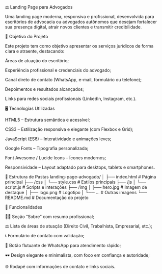 ⚖️ Landing Page para Advogados

Uma landing page moderna, responsiva e profissional, desenvolvida para escritórios de advocacia ou advogados autônomos que desejam fortalecer sua presença digital, atrair novos clientes e transmitir credibilidade.

🧭 Objetivo do Projeto

Este projeto tem como objetivo apresentar os serviços jurídicos de forma clara e atraente, destacando:

Áreas de atuação do escritório;

Experiência profissional e credenciais do advogado;

Canal direto de contato (WhatsApp, e-mail, formulário ou telefone);

Depoimentos e resultados alcançados;

Links para redes sociais profissionais (LinkedIn, Instagram, etc.).

🖥️ Tecnologias Utilizadas

HTML5 – Estrutura semântica e acessível;

CSS3 – Estilização responsiva e elegante (com Flexbox e Grid);

JavaScript (ES6) – Interatividade e animações leves;

Google Fonts – Tipografia personalizada;

Font Awesome / Lucide Icons – Ícones modernos;

Responsividade – Layout adaptado para desktops, tablets e smartphones.

📂 Estrutura de Pastas
landing-page-advogado/
│
├── index.html          # Página principal
├── /css
│   └── style.css       # Estilos principais
├── /js
│   └── script.js       # Scripts e interações
├── /img
│   ├── hero.jpg        # Imagem de destaque
│   ├── logo.png        # Logotipo
│   └── ...             # Outras imagens
└── README.md           # Documentação do projeto

🚀 Funcionalidades

🧑‍⚖️ Seção “Sobre” com resumo profissional;

⚖️ Lista de áreas de atuação (Direito Civil, Trabalhista, Empresarial, etc.);

📞 Formulário de contato com validação;

💬 Botão flutuante de WhatsApp para atendimento rápido;

🕶️ Design elegante e minimalista, com foco em confiança e autoridade;

🌐 Rodapé com informações de contato e links sociais.

